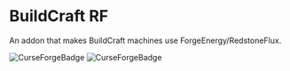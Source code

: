 # BuildCraft RF
An addon that makes BuildCraft machines use ForgeEnergy/RedstoneFlux.

![CurseForgeBadge](http://cf.way2muchnoise.eu/buildcraft-rf.svg)
![CurseForgeBadge](http://cf.way2muchnoise.eu/versions/buildcraft-rf.svg)


